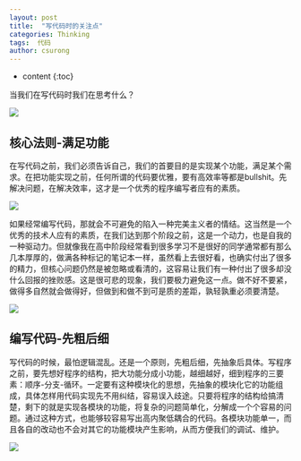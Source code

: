 ```yaml
---
layout: post
title:  "写代码时的关注点"
categories: Thinking
tags:  代码
author: csurong
---
```


* content
{:toc}

当我们在写代码时我们在思考什么？

![](https://ooo.0o0.ooo/2017/07/02/5958ecb2af24c.jpg)




## 核心法则-满足功能

在写代码之前，我们必须告诉自己，我们的首要目的是实现某个功能，满足某个需求。在把功能实现之前，任何所谓的代码要优雅，要有高效率等都是bullshit。先解决问题，在解决效率，这才是一个优秀的程序编写者应有的素质。

![](https://ooo.0o0.ooo/2017/07/02/5958f5ff88b52.jpg)

如果经常编写代码，那就会不可避免的陷入一种完美主义者的情结。这当然是一个优秀的技术人应有的素质，在我们达到那个阶段之前，这是一个动力，也是自我的一种驱动力。但就像我在高中阶段经常看到很多学习不是很好的同学通常都有那么几本厚厚的，做满各种标记的笔记本一样，虽然看上去很好看，也确实付出了很多的精力，但核心问题仍然是被忽略或看清的，这容易让我们有一种付出了很多却没什么回报的挫败感。这是很可悲的现象，我们要极力避免这一点。做不好不要紧，做得多自然就会做得好，但做到和做不到可是质的差距，孰轻孰重必须要清楚。

![](https://ooo.0o0.ooo/2017/07/02/5958f61bafd42.jpg)

## 编写代码-先粗后细

写代码的时候，最怕逻辑混乱。还是一个原则，先粗后细，先抽象后具体。写程序之前，要先想好程序的结构，把大功能分成小功能，越细越好，细到程序的三要素：顺序-分支-循环。一定要有这种模块化的思想，先抽象的模块化它的功能组成，具体怎样用代码实现先不用纠结，容易误入歧途。只要将程序的结构给搞清楚，剩下的就是实现各模块的功能，将复杂的问题简单化，分解成一个个容易的问题。通过这种方式，也能够较容易写出高内聚低耦合的代码。各模块功能单一，而且各自的改动也不会对其它的功能模块产生影响，从而方便我们的调试、维护。

![](https://ooo.0o0.ooo/2017/07/02/5958f634bbb7f.jpg)